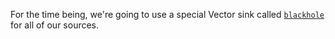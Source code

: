 For the time being, we're going to use a special Vector sink called [`blackhole`][blackhole] for
all of our sources.

[blackhole]: https://vector.dev/docs/reference/configuration/sinks/blackhole